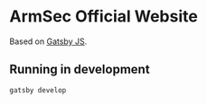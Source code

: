 # ArmSec Official Website

Based on [Gatsby JS](https://www.gatsbyjs.org/).

## Running in development

`gatsby develop`